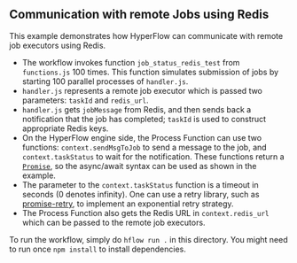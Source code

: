 ## Communication with remote Jobs using Redis
This example demonstrates how HyperFlow can communicate with remote job executors using Redis. 

 - The workflow invokes function `job_status_redis_test` from `functions.js` 100 times. This function simulates submission of jobs by starting 100 parallel processes of `handler.js`.
 - `handler.js` represents a remote job executor which is passed two parameters: `taskId` and `redis_url`. 
 - `handler.js` gets `jobMessage` from Redis, and then sends back a notification that the job has completed; `taskId` is used to construct appropriate Redis keys.
 - On the HyperFlow engine side, the Process Function can use two functions: `context.sendMsgToJob` to send a message to the job, and `context.taskStatus` to wait for the notification. These functions return a [`Promise`](https://javascript.info/promise-basics), so the async/await syntax can be used as shown in the example.
 - The parameter to the `context.taskStatus` function is a timeout in seconds (0 denotes infinity). One can use a retry library, such as [promise-retry](https://www.npmjs.com/package/promise-retry), to implement an exponential retry strategy.
 - The Process Function also gets the Redis URL in `context.redis_url` which can be passed to the remote job executors.
 
 To run the workflow, simply do `hflow run .` in this directory. You might need to run once `npm install` to install dependencies.
 

